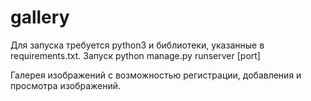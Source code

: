 # gallery
Для запуска требуется python3 и библиотеки, указанные в requirements.txt.
Запуск python manage.py runserver [port]

Галерея изображений с возможностью регистрации, добавления и просмотра изображений.
